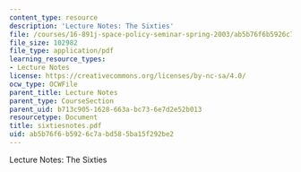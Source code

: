 ```yaml
---
content_type: resource
description: 'Lecture Notes: The Sixties'
file: /courses/16-891j-space-policy-seminar-spring-2003/ab5b76f6b5926c7abd585ba15f292be2_sixtiesnotes.pdf
file_size: 102982
file_type: application/pdf
learning_resource_types:
- Lecture Notes
license: https://creativecommons.org/licenses/by-nc-sa/4.0/
ocw_type: OCWFile
parent_title: Lecture Notes
parent_type: CourseSection
parent_uid: b713c905-1628-663a-bc73-6e7d2e52b013
resourcetype: Document
title: sixtiesnotes.pdf
uid: ab5b76f6-b592-6c7a-bd58-5ba15f292be2
---
```

Lecture Notes: The Sixties